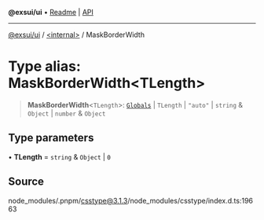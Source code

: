 **@exsui/ui** • [Readme](../../README.md) \| [API](../../globals.md)

***

[@exsui/ui](../../README.md) / [\<internal\>](../README.md) / MaskBorderWidth

# Type alias: MaskBorderWidth\<TLength\>

> **MaskBorderWidth**\<`TLength`\>: [`Globals`](Globals.md) \| `TLength` \| `"auto"` \| `string` & `Object` \| `number` & `Object`

## Type parameters

• **TLength** = `string` & `Object` \| `0`

## Source

node\_modules/.pnpm/csstype@3.1.3/node\_modules/csstype/index.d.ts:19663
